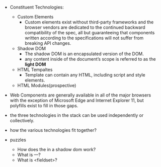-   Constituent Technologies:
    -   Custom Elements
        -   Custom elements exist without third-party frameworks and the browser vendors are dedicated to the continued backward compatibility of the spec, all but guaranteeing that components written according to the specifications will not suffer from breaking API changes.
    -   Shadow DOM
        -   The shadow DOM is an encapsulated version of the DOM.
        -   any content inside of the document’s scope is referred to as the **light DOM**
    -   HTML Tempaltes
        -   Template can contain any HTML, including script and style elements.
    -   HTML Modules(prospective)
-   Web Components are generally available in all of the major browsers with the exception of Microsoft Edge and Internet Explorer 11, but polyfills exist to fill in those gaps.
-   the three technologies in the stack can be used independently or collectively.
-   how the various technologies fit together?

-   puzzles
    -   How does the <slot> in a shadow dom work?
    -   What is &mdash;?
    -   What is \<fieldset\>?
